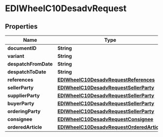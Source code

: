 

# EDIWheelC10DesadvRequest


## Properties

| Name | Type | Description | Notes |
|------------ | ------------- | ------------- | -------------|
|**documentID** | **String** |  |  |
|**variant** | **String** |  |  [optional] |
|**despatchFromDate** | **String** |  |  [optional] |
|**despatchToDate** | **String** |  |  [optional] |
|**references** | [**EDIWheelC10DesadvRequestReferences**](EDIWheelC10DesadvRequestReferences.md) |  |  [optional] |
|**sellerParty** | [**EDIWheelC10DesadvRequestSellerParty**](EDIWheelC10DesadvRequestSellerParty.md) |  |  [optional] |
|**supplierParty** | [**EDIWheelC10DesadvRequestSellerParty**](EDIWheelC10DesadvRequestSellerParty.md) |  |  [optional] |
|**buyerParty** | [**EDIWheelC10DesadvRequestSellerParty**](EDIWheelC10DesadvRequestSellerParty.md) |  |  |
|**orderingParty** | [**EDIWheelC10DesadvRequestSellerParty**](EDIWheelC10DesadvRequestSellerParty.md) |  |  [optional] |
|**consignee** | [**EDIWheelC10DesadvRequestConsignee**](EDIWheelC10DesadvRequestConsignee.md) |  |  [optional] |
|**orderedArticle** | [**EDIWheelC10DesadvRequestOrderedArticle**](EDIWheelC10DesadvRequestOrderedArticle.md) |  |  [optional] |



